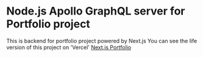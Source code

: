 # Node.js Apollo GraphQL server for Portfolio project

This is backend for portfolio project powered by Next.js
You can see the life version of this project on 'Vercel' [Next.js Portfolio](https://portfolio-next-two-neon.vercel.app/)
